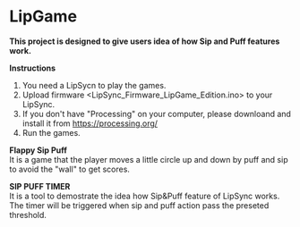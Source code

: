 # LipGame

**This project is designed to give users idea of how Sip and Puff features work.**
  
**Instructions**
1. You need a LipSycn to play the games.
2. Upload firmware <LipSync_Firmware_LipGame_Edition.ino> to your LipSync.
3. If you don't have "Processing" on your computer, please downloand and install it from https://processing.org/
4. Run the games.
  
**Flappy Sip Puff**  
It is a game that the player moves a little circle up and down by puff and sip to avoid the "wall" to get scores.
  
**SIP PUFF TIMER**  
It is a tool to demostrate the idea how Sip&Puff feature of LipSync works.  
The timer will be triggered when sip and puff action pass the preseted threshold.

<!-- ABOUT MMC START -->

<!-- ABOUT MMC END -->
